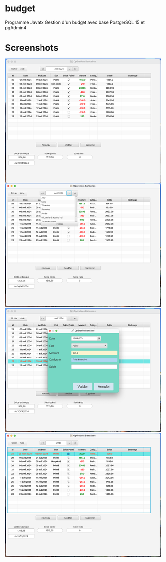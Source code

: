 # budget
Programme Javafx 
Gestion d'un budget avec base PostgreSQL 15
et  pgAdmin4
# Screenshots
<img src="images/1.png" height="400"> <img src="images/2.png" height="400"> <img src="images/3.png" height="400"> 
<img src="images/4.png" height="400">
